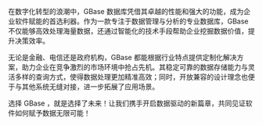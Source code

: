 在数字化转型的浪潮中，GBase 数据库凭借其卓越的性能和强大的功能，成为企业软件赋能的首选利器。作为一款专注于数据管理与分析的专业数据库，GBase 不仅能够高效处理海量数据，还通过智能化的技术手段帮助企业挖掘数据价值，提升决策效率。

无论是金融、电信还是政府机构，GBase 都能根据行业特点提供定制化解决方案，助力企业在竞争激烈的市场环境中抢占先机。其稳定可靠的数据存储能力与灵活多样的查询方式，使得数据处理更加精准高效；同时，开放兼容的设计理念也便于与其他系统无缝对接，进一步拓展了应用场景。

选择 GBase ，就是选择了未来！让我们携手开启数据驱动的新篇章，共同见证软件如何赋予数据无限可能！